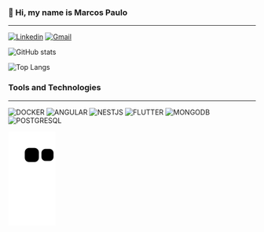 ### 👋 Hi, my name is Marcos Paulo

---
[![Linkedin](https://img.shields.io/badge/LinkedIn-0077B5?style=for-the-badge&logo=linkedin&logoColor=white)](https://www.linkedin.com/in/marcos-paulo-costa-mendes-460585190)  [![Gmail](https://img.shields.io/badge/Gmail-EA4335?style=for-the-badge&logo=gmail&logoColor=white)](mailto:marcosp.desenvolvimento@gmail.com) 

![GitHub stats](https://github-readme-stats.vercel.app/api?username=marcospaulo775&count_private=true&include_all_commits=true&show_icons=true&theme=dracula)

![Top Langs](https://github-readme-stats.vercel.app/api/top-langs/?username=marcospaulo775&layout=compact&theme=dracula)

### Tools and Technologies

---
![DOCKER](https://img.shields.io/badge/Docker-2CA5E0?style=for-the-badge&logo=docker&logoColor=white)  ![ANGULAR](https://img.shields.io/badge/Angular-DD0031?style=for-the-badge&logo=angular&logoColor=white)  ![NESTJS](https://img.shields.io/badge/NestJs-F10049?style=for-the-badge&logo=nestjs&logoColor=white)  ![FLUTTER](https://img.shields.io/badge/Flutter-02569B?style=for-the-badge&logo=flutter&logoColor=white)  ![MONGODB](https://img.shields.io/badge/MongoDB-4EA94B?style=for-the-badge&logo=mongodb&logoColor=white)  ![POSTGRESQL](https://img.shields.io/badge/PostgreSQL-316192?style=for-the-badge&logo=postgresql&logoColor=white)


![Snake animation](https://github.com/MarcosPaulo775/MarcosPaulo775/blob/output/github-contribution-grid-snake.svg)

<!--
**MarcosPaulo775/MarcosPaulo775** is a ✨ _special_ ✨ repository because its `README.md` (this file) appears on your GitHub profile.

Here are some ideas to get you started:

- 🔭 I’m currently working on ...
- 🌱 I’m currently learning ...
- 👯 I’m looking to collaborate on ...
- 🤔 I’m looking for help with ...
- 💬 Ask me about ...
- 📫 How to reach me: ...
- 😄 Pronouns: ...
- ⚡ Fun fact: ...
-->
